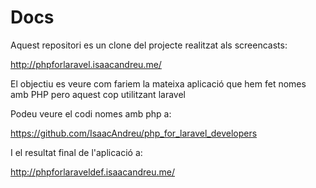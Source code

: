 # Docs

Aquest repositori es un clone del projecte realitzat als screencasts:

http://phpforlaravel.isaacandreu.me/

El objectiu es veure com fariem la mateixa aplicació que hem fet nomes amb PHP pero aquest cop utilitzant laravel

Podeu veure el codi nomes amb php a:

https://github.com/IsaacAndreu/php_for_laravel_developers

I el resultat final de l'aplicació a:

http://phpforlaraveldef.isaacandreu.me/
